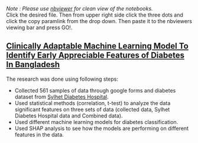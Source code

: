 *Note : Please use [nbviewer](https://nbviewer.org/) for clean view of the notebooks.* <br/>
Click the desired file. Then from upper right side click the three dots and click the copy paramlink from the drop down. Then paste it to the nbviewers viewing bar and press GO!.

## [Clinically Adaptable Machine Learning Model To Identify Early Appreciable Features of Diabetes In Bangladesh](https://www.sciencedirect.com/science/article/pii/S2667102623000049)
The research was done using following steps: 
* Collected 561 samples of data through google forms and diabetes dataset from [Sylhet Diabetes Hospital](https://www.kaggle.com/datasets/ishandutta/early-stage-diabetes-risk-prediction-dataset).
* Used statistical methods (correlation, t-test) to analyze the data significant features on three sets of data (collected data, Sylhet Diabetes Hospital data and Combined data).
* Used different machine learning models for diabetes classification.
* Used SHAP analysis to see how the models are performing on different features in the data.
